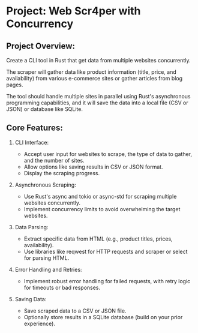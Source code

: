 # Project: Web Scr4per with Concurrency
## Project Overview:
Create a CLI tool in Rust that get data from multiple websites concurrently. 

The scraper will gather data like product information (title, price, and availability) from various e-commerce sites or gather articles from blog pages. 

The tool should handle multiple sites in parallel using Rust's asynchronous programming capabilities, and it will save the data into a local file (CSV or JSON) or database like SQLite.

## Core Features:
1. CLI Interface:
    - Accept user input for websites to scrape, the type of data to gather, and the number of sites.
    - Allow options like saving results in CSV or JSON format.
    - Display the scraping progress.

2. Asynchronous Scraping:
   - Use Rust's async and tokio or async-std for scraping multiple websites concurrently.
   - Implement concurrency limits to avoid overwhelming the target websites.

3. Data Parsing:
   - Extract specific data from HTML (e.g., product titles, prices, availability).
   - Use libraries like reqwest for HTTP requests and scraper or select for parsing HTML.

4. Error Handling and Retries:
   - Implement robust error handling for failed requests, with retry logic for timeouts or bad responses.

5. Saving Data:
   - Save scraped data to a CSV or JSON file.
   - Optionally store results in a SQLite database (build on your prior experience).
